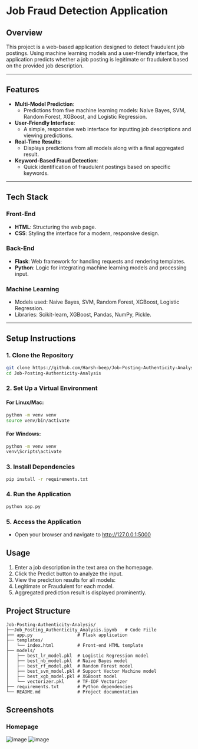 # **Job Fraud Detection Application**

## **Overview**
This project is a web-based application designed to detect fraudulent job postings. Using machine learning models and a user-friendly interface, the application predicts whether a job posting is legitimate or fraudulent based on the provided job description.

---

## **Features**
- **Multi-Model Prediction**:
  - Predictions from five machine learning models: Naive Bayes, SVM, Random Forest, XGBoost, and Logistic Regression.
- **User-Friendly Interface**:
  - A simple, responsive web interface for inputting job descriptions and viewing predictions.
- **Real-Time Results**:
  - Displays predictions from all models along with a final aggregated result.
- **Keyword-Based Fraud Detection**:
  - Quick identification of fraudulent postings based on specific keywords.

---

## **Tech Stack**
### **Front-End**
- **HTML**: Structuring the web page.
- **CSS**: Styling the interface for a modern, responsive design.

### **Back-End**
- **Flask**: Web framework for handling requests and rendering templates.
- **Python**: Logic for integrating machine learning models and processing input.

### **Machine Learning**
- Models used: Naive Bayes, SVM, Random Forest, XGBoost, Logistic Regression.
- Libraries: Scikit-learn, XGBoost, Pandas, NumPy, Pickle.

---

## **Setup Instructions**

### 1. Clone the Repository
```bash
git clone https://github.com/Harsh-beep/Job-Posting-Authenticity-Analysis.git
cd Job-Posting-Authenticity-Analysis
```
### 2. Set Up a Virtual Environment
#### For Linux/Mac:
```bash
python -m venv venv
source venv/bin/activate
```
#### For Windows:
```bash
python -m venv venv
venv\Scripts\activate
```

### 3. Install Dependencies
```bash
pip install -r requirements.txt
```

### 4. Run the Application
```bash
python app.py
```
### 5. Access the Application
- Open your browser and navigate to http://127.0.0.1:5000

## **Usage**
1. Enter a job description in the text area on the homepage.
2. Click the Predict button to analyze the input.
3. View the prediction results for all models:
4. Legitimate or Fraudulent for each model.
5. Aggregated prediction result is displayed prominently.

## **Project Structure**
```
Job-Posting-Authenticity-Analysis/
├──Job_Posting_Authenticity_Analysis.ipynb   # Code Fiile
├── app.py                 # Flask application
├── templates/
│   └── index.html         # Front-end HTML template
├── models/
│   ├── best_lr_model.pkl  # Logistic Regression model
│   ├── best_nb_model.pkl  # Naive Bayes model
│   ├── best_rf_model.pkl  # Random Forest model
│   ├── best_svm_model.pkl # Support Vector Machine model
│   ├── best_xgb_model.pkl # XGBoost model
│   └── vectorizer.pkl     # TF-IDF Vectorizer
├── requirements.txt       # Python dependencies
└── README.md              # Project documentation
```

## **Screenshots**
### Homepage
![image](https://github.com/user-attachments/assets/69abc4a6-92d5-46d0-b92c-a3974b61b01a)
![image](https://github.com/user-attachments/assets/73096720-3f12-4a54-9fbb-a4fb12b9d9ef)




